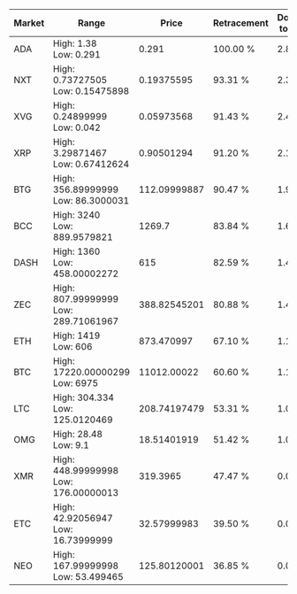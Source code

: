 | Market | Range | Price| Retracement | Doubles to 50% |
| --- | --- | --- | --- | --- |
| ADA | High: 1.38<br />Low: 0.291 | 0.291 | 100.00 % | 2.87 |
| NXT | High: 0.73727505<br />Low: 0.15475898 | 0.19375595 | 93.31 % | 2.30 |
| XVG | High: 0.24899999<br />Low: 0.042 | 0.05973568 | 91.43 % | 2.44 |
| XRP | High: 3.29871467<br />Low: 0.67412624 | 0.90501294 | 91.20 % | 2.19 |
| BTG | High: 356.89999999<br />Low: 86.3000031 | 112.09999887 | 90.47 % | 1.98 |
| BCC | High: 3240<br />Low: 889.9579821 | 1269.7 | 83.84 % | 1.63 |
| DASH | High: 1360<br />Low: 458.00002272 | 615 | 82.59 % | 1.48 |
| ZEC | High: 807.99999999<br />Low: 289.71061967 | 388.82545201 | 80.88 % | 1.41 |
| ETH | High: 1419<br />Low: 606 | 873.470997 | 67.10 % | 1.16 |
| BTC | High: 17220.00000299<br />Low: 6975 | 11012.00022 | 60.60 % | 1.10 |
| LTC | High: 304.334<br />Low: 125.0120469 | 208.74197479 | 53.31 % | 1.03 |
| OMG | High: 28.48<br />Low: 9.1 | 18.51401919 | 51.42 % | 1.01 |
| XMR | High: 448.99999998<br />Low: 176.00000013 | 319.3965 | 47.47 % | 0.00 |
| ETC | High: 42.92056947<br />Low: 16.73999999 | 32.57999983 | 39.50 % | 0.00 |
| NEO | High: 167.99999998<br />Low: 53.499465 | 125.80120001 | 36.85 % | 0.00 |
